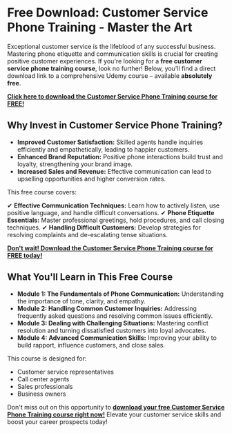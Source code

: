 # Free Download: Customer Service Phone Training - Master the Art

Exceptional customer service is the lifeblood of any successful business. Mastering phone etiquette and communication skills is crucial for creating positive customer experiences. If you're looking for a **free customer service phone training course**, look no further! Below, you'll find a direct download link to a comprehensive Udemy course – available **absolutely free**.

[**Click here to download the Customer Service Phone Training course for FREE!**](https://udemywork.com/customer-service-phone-training)

## Why Invest in Customer Service Phone Training?

*   **Improved Customer Satisfaction:** Skilled agents handle inquiries efficiently and empathetically, leading to happier customers.
*   **Enhanced Brand Reputation:** Positive phone interactions build trust and loyalty, strengthening your brand image.
*   **Increased Sales and Revenue:** Effective communication can lead to upselling opportunities and higher conversion rates.

This free course covers:

✔ **Effective Communication Techniques:** Learn how to actively listen, use positive language, and handle difficult conversations.
✔ **Phone Etiquette Essentials:** Master professional greetings, hold procedures, and call closing techniques.
✔ **Handling Difficult Customers:** Develop strategies for resolving complaints and de-escalating tense situations.

[**Don't wait! Download the Customer Service Phone Training course for FREE today!**](https://udemywork.com/customer-service-phone-training)

## What You'll Learn in This Free Course

*   **Module 1: The Fundamentals of Phone Communication:** Understanding the importance of tone, clarity, and empathy.
*   **Module 2: Handling Common Customer Inquiries:** Addressing frequently asked questions and resolving common issues efficiently.
*   **Module 3: Dealing with Challenging Situations:** Mastering conflict resolution and turning dissatisfied customers into loyal advocates.
*   **Module 4: Advanced Communication Skills:** Improving your ability to build rapport, influence customers, and close sales.

This course is designed for:

*   Customer service representatives
*   Call center agents
*   Sales professionals
*   Business owners

Don't miss out on this opportunity to **[download your free Customer Service Phone Training course right now!](https://udemywork.com/customer-service-phone-training)** Elevate your customer service skills and boost your career prospects today!
